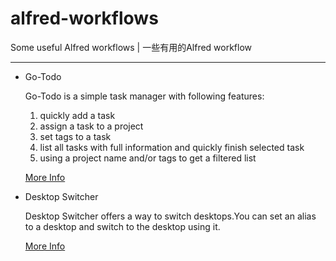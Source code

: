 # alfred-workflows
Some useful Alfred workflows | 一些有用的Alfred workflow

---

* Go-Todo

  Go-Todo is a simple task manager with following features:

  1. quickly add a task
  2. assign a task to a project
  3. set tags to a task
  4. list all tasks with full information and quickly finish selected task
  5. using a project name and/or tags  to get a filtered list

  [More Info](https://github.com/Ontides/alfred-workflows/tree/master/go-todo)

* Desktop Switcher

  Desktop Switcher offers a way to switch desktops.You can set an alias to a desktop and switch to the desktop using it.  

  [More Info](https://github.com/Ontides/alfred-workflows/blob/master/desktop-swicher)

